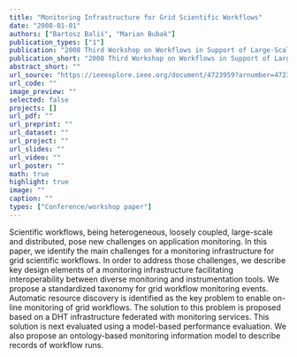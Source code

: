 ```yaml
---
title: "Monitoring Infrastructure for Grid Scientific Workflows"
date: "2008-01-01"
authors: ["Bartosz Baliś", "Marian Bubak"]
publication_types: ["1"]
publication: "2008 Third Workshop on Workflows in Support of Large-Scale Science. 1  1--10. https://doi.org/10.1109/WORKS.2008.4723959"
publication_short: "2008 Third Workshop on Workflows in Support of Large-Scale Science. 1  1--10. https://doi.org/10.1109/WORKS.2008.4723959"
abstract_short: ""
url_source: "https://ieeexplore.ieee.org/document/4723959?arnumber=4723959"
url_code: ""
image_preview: ""
selected: false
projects: []
url_pdf: ""
url_preprint: ""
url_dataset: ""
url_project: ""
url_slides: ""
url_video: ""
url_poster: ""
math: true
highlight: true
image: ""
caption: ""
types: ["Conference/workshop paper"]
---
```

Scientific workflows, being heterogeneous, loosely coupled, large-scale and distributed, pose new challenges on application monitoring. In this paper, we identify the main challenges for a monitoring infrastructure for grid scientific workflows. In order to address those challenges, we describe key design elements of a monitoring infrastructure facilitating interoperability between diverse monitoring and instrumentation tools. We propose a standardized taxonomy for grid workflow monitoring events. Automatic resource discovery is identified as the key problem to enable on-line monitoring of grid workflows. The solution to this problem is proposed based on a DHT infrastructure federated with monitoring services. This solution is next evaluated using a model-based performance evaluation. We also propose an ontology-based monitoring information model to describe records of workflow runs.
